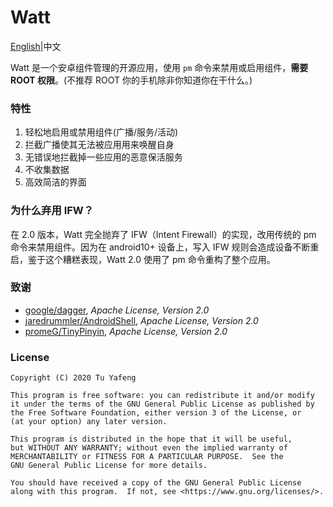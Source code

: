 # Watt

[English](https://github.com/tuyafeng/Watt/blob/master/README.md)|中文

Watt 是一个安卓组件管理的开源应用，使用 `pm` 命令来禁用或启用组件，**需要 ROOT 权限**。(不推荐 ROOT 你的手机除非你知道你在干什么。)

### 特性

1. 轻松地启用或禁用组件(广播/服务/活动)
2. 拦截广播使其无法被应用用来唤醒自身
3. 无错误地拦截掉一些应用的恶意保活服务
4. 不收集数据
5. 高效简洁的界面

### 为什么弃用 IFW？

在 2.0 版本，Watt 完全抛弃了 IFW（Intent Firewall）的实现，改用传统的 pm 命令来禁用组件。因为在 android10+ 设备上，写入 IFW 规则会造成设备不断重启，鉴于这个糟糕表现，Watt 2.0 使用了 pm 命令重构了整个应用。

### 致谢

- [google/dagger](https://github.com/google/dagger), *Apache License, Version 2.0*
- [jaredrummler/AndroidShell](https://github.com/jaredrummler/AndroidShell), *Apache License, Version 2.0*
- [promeG/TinyPinyin](https://github.com/promeG/TinyPinyin), *Apache License, Version 2.0*

### License

```
Copyright (C) 2020 Tu Yafeng

This program is free software: you can redistribute it and/or modify
it under the terms of the GNU General Public License as published by
the Free Software Foundation, either version 3 of the License, or
(at your option) any later version.

This program is distributed in the hope that it will be useful,
but WITHOUT ANY WARRANTY; without even the implied warranty of
MERCHANTABILITY or FITNESS FOR A PARTICULAR PURPOSE.  See the
GNU General Public License for more details.

You should have received a copy of the GNU General Public License
along with this program.  If not, see <https://www.gnu.org/licenses/>.
```


